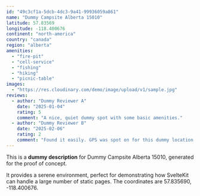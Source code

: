 ```yaml
---
id: "49c3cf1a-5dcb-4dc3-9a41-99936059a861"
name: "Dummy Campsite Alberta 15010"
latitude: 57.83569
longitude: -118.400676
continent: "north-america"
country: "canada"
region: "alberta"
amenities:
  - "fire-pit"
  - "cell-service"
  - "fishing"
  - "hiking"
  - "picnic-table"
images:
  - "https://res.cloudinary.com/demo/image/upload/v1/sample.jpg"
reviews:
  - author: "Dummy Reviewer A"
    date: "2025-01-04"
    rating: 5
    comment: "A nice, quiet dummy spot with some basic amenities."
  - author: "Dummy Reviewer B"
    date: "2025-02-06"
    rating: 2
    comment: "Found it easily. GPS was spot on for this dummy location."
---
```


This is a **dummy description** for Dummy Campsite Alberta 15010, generated for the proof of concept.

It provides a serene environment, perfect for demonstrating how SvelteKit can handle a large number of static pages. The coordinates are 57.835690, -118.400676.
